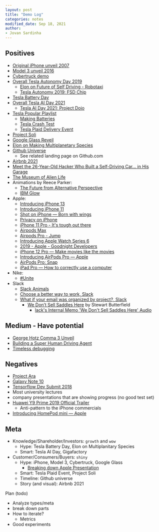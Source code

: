 ```yaml
---
layout: post
title: "Demo Log"
categories: notes
modified_date: Sep 18, 2021
author:
- Jovan Sardinha
---
```


## Positives
* [Original iPhone unveil 2007](https://www.youtube.com/watch?v=VQKMoT-6XSg)
* [Model 3 unveil 2016](https://www.youtube.com/watch?v=Q4VGQPk2Dl8)
* [Cybertruck demo](https://www.youtube.com/watch?v=9P_1_oLGREM)
* [Overall Tesla Autonomy Day 2019](https://www.youtube.com/watch?v=Ucp0TTmvqOE)
    * [Elon on Future of Self Driving - Robotaxi](https://youtu.be/Ucp0TTmvqOE?t=10901)
    * [Tesla Autonomy 2019: FSD Chip](https://www.youtube.com/watch?v=aZK1fARxYsE&t)
* [Tesla Battery Day](https://www.youtube.com/watch?v=l6T9xIeZTds&list=PLEox0nUMFPF7mm27QZgIfcRvJ5h0wvaQr&index=9)
* [Overall Tesla AI Day 2021](https://www.youtube.com/watch?v=11QXiJ8ORe8)
    * [Tesla AI Day 2021: Project Dojo](https://www.youtube.com/watch?v=DSw3IwsgNnc&t)
* [Tesla Popular Playlist](https://www.youtube.com/playlist?list=PLEox0nUMFPF7mm27QZgIfcRvJ5h0wvaQr)
    * [Making Batteries](https://www.youtube.com/watch?v=zB8_HbrxUi8&list=PLEox0nUMFPF7mm27QZgIfcRvJ5h0wvaQr&index=5)
    * [Tesla Crash Test](https://www.youtube.com/watch?v=IoNe7QMumaM&list=PLEox0nUMFPF7mm27QZgIfcRvJ5h0wvaQr&index=12)
    * [Tesla Plaid Delivery Event](https://www.youtube.com/watch?v=kUmkbzQ-BS0&list=PLEox0nUMFPF7mm27QZgIfcRvJ5h0wvaQr&index=4)
* [Project Soli](https://www.youtube.com/watch?v=0QNiZfSsPc0)
* [Google Glass Reveil](https://www.youtube.com/watch?v=D7TB8b2t3QE)
* [Elon on Making Multiplanetary Species](https://www.youtube.com/watch?v=H7Uyfqi_TE8)
* [Github Universe](https://www.youtube.com/watch?v=2m9nUP-e8Co&t)
    * See related landing page on Github.com
* [Airbnb 2021](https://www.youtube.com/watch?v=w-kzCpHYK24)
* [Meet the 26-Year-Old Hacker Who Built a Self-Driving Car... in His Garage](https://www.youtube.com/watch?v=KTrgRYa2wbI)
* [The Museum of Alien Life](https://www.youtube.com/watch?v=ThDYazipjSI)
* Animations by Reece Parker:
    * [The Future from Alternative Perspective](https://vimeo.com/421611154)
    * [IBM Glow](https://vimeo.com/364854553)
* Apple:
    * [Introducing iPhone 13](https://www.youtube.com/watch?v=m43rh-pI0P0)
    * [Introducing iPhone 11](https://www.youtube.com/watch?v=IPvSAtAsMM4)
    * [Shot on iPhone — Born with wings](https://www.youtube.com/watch?v=HGQDNN_jQno)
    * [Privacy on iPhone](https://www.youtube.com/watch?v=lHcf9ZkJ28o)
    * [iPhone 11 Pro - It's tough out there](https://www.youtube.com/watch?v=C7oLV0Z_Go4)
    * [Airpods Max](https://www.youtube.com/watch?v=YZNearcOsXg)
    * [Airpods Pro - Jump](https://www.youtube.com/watch?v=BaLHthRsqQk&t)
    * [Introducing Apple Watch Series 6](https://www.youtube.com/watch?v=TCMnrssX1NE)
    * [2019 - Apple - Goodnight Developers](https://www.youtube.com/watch?v=s6-iCla94lc)
    * [iPhone 12 Pro — Make movies like the movies](https://www.youtube.com/watch?v=yL2xVs6uI0s)
    * [Introducing AirPods Pro — Apple](https://www.youtube.com/watch?v=OCZVRJ5uZxc)
    * [AirPods Pro: Snap](https://www.youtube.com/watch?v=WNnD6Yrsr3s)
    * [iPad Pro — How to correctly use a computer](https://www.youtube.com/watch?v=uRa2oIemEbk)
* Nike:
    * [#Unite](https://www.youtube.com/watch?v=SpwBlGmZcjE)
* Slack
    * [Slack Animals](https://www.youtube.com/watch?v=x6sSa5NpqUI)
    * [Choose a better way to work, Slack](https://www.youtube.com/watch?v=Yi1cI9nY_p4)
    * [What if your email was organized by project?, Slack](https://www.youtube.com/watch?v=0JnGyDtuae4)
        * [We Don’t Sell Saddles Here](https://medium.com/@stewart/we-dont-sell-saddles-here-4c59524d650d) by Stewart Butterfield
            * [lack's Internal Memo 'We Don't Sell Saddles Here' Audio](https://www.youtube.com/watch?v=IAGNRDDXFjA)


## Medium - Have potential
* [George Hotz Comma 3 Unveil](https://www.youtube.com/watch?v=hbLiehrC2DQ&t)
* [Building a Super Human Driving Agent](https://www.youtube.com/watch?v=tZgfDVGXdmk&t)
* [Timeless debugging](https://www.youtube.com/watch?v=eGl6kpSajag)

## Negatives
* [Project Ara](https://www.youtube.com/watch?v=aWW5mQadZAY)
* [Galaxy Note 10](https://www.youtube.com/watch?v=nRmibpi-s6I)
* [Tensorflow Dev Submit 2018](https://www.youtube.com/watch?v=gplTc2F5Wvk)
* Most university lectures
* company presentations that are showing progress (no good test set)
* [Huawei Y9 Prime 2019 Official Trailer](https://www.youtube.com/watch?v=Iyd6BeClV_o)
    * Anti-pattern to the iPhone commercials
* [Introducing HomePod mini — Apple](https://www.youtube.com/watch?v=VF-WANzs624)

## Meta
* Knowledge/Shareholder/Investors: `growth` and `wow`
    * Hype: Tesla Battery Day, Elon on Multiplanitary Species
    * Smart: Tesla AI Day, Gigafactory
* Customer/Consumers/Buyers: `shiny`
    * Hype: iPhone, Model 3, Cybertruck, Google Glass
        * [Breaking down Apple Presentation](https://www.youtube.com/watch?v=ZcnzLN71uLg)
    * Smart: Tesla Plaid Event, Project Soli
    * Timeline: Github universe
    * Story (and visual): Airbnb 2021


Plan (todo)
* Analyze types/meta
* break down parts
* How to iterate?
    * Metrics
* Good experiments